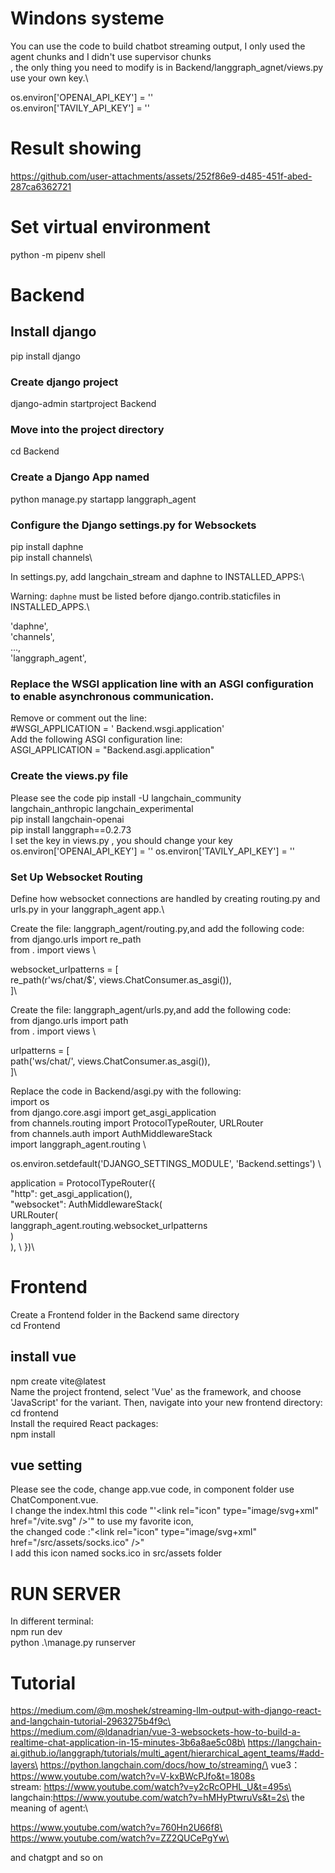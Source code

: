 # Windons systeme 
You can use the code to build chatbot streaming output, I only used the agent chunks and I didn't use supervisor chunks \
, the only thing you need to modify is in Backend/langgraph_agnet/views.py\
use your own key.\

os.environ['OPENAI_API_KEY'] = ''\
os.environ['TAVILY_API_KEY'] = ''
# Result showing


https://github.com/user-attachments/assets/252f86e9-d485-451f-abed-287ca6362721


# Set virtual environment
python -m pipenv shell
# Backend
## Install django
pip install django
### Create django project
django-admin startproject Backend
### Move into the project directory
cd Backend
### Create a Django App named
python manage.py startapp langgraph_agent

### Configure the Django settings.py for Websockets
pip install daphne \
pip install channels\

In settings.py, add langchain_stream and daphne to INSTALLED_APPS:\

Warning: `daphne` must be listed before django.contrib.staticfiles in INSTALLED_APPS.\

'daphne',\
'channels',\
 ...,\
'langgraph_agent',
### Replace the WSGI application line with an ASGI configuration to enable asynchronous communication.
Remove or comment out the line:\
#WSGI_APPLICATION = ' Backend.wsgi.application'\
Add the following ASGI configuration line:\
ASGI_APPLICATION = "Backend.asgi.application"

### Create the views.py file
Please see the code
pip install -U langchain_community langchain_anthropic langchain_experimental\
pip install langchain-openai\
pip install langgraph==0.2.73\
I set the key in views.py , you should change your key
os.environ['OPENAI_API_KEY'] = ''
os.environ['TAVILY_API_KEY'] = ''


### Set Up Websocket Routing
Define how websocket connections are handled by creating routing.py and urls.py in your langgraph_agent app.\

Create the file: langgraph_agent/routing.py,and add the following code:\
from django.urls import re_path  \
from . import views  \
  
websocket_urlpatterns = [  
    re_path(r'ws/chat/$', views.ChatConsumer.as_asgi()),  
]\

Create the file: langgraph_agent/urls.py,and add the following code:\
from django.urls import path  \
from . import views  \
  
  
urlpatterns = [  
    path('ws/chat/', views.ChatConsumer.as_asgi()),  
]\

Replace the code in Backend/asgi.py with the following:\
import os  \
from django.core.asgi import get_asgi_application  \
from channels.routing import ProtocolTypeRouter, URLRouter  \
from channels.auth import AuthMiddlewareStack  \
import langgraph_agent.routing  \
  
os.environ.setdefault('DJANGO_SETTINGS_MODULE', 'Backend.settings')  \
  
application = ProtocolTypeRouter({  \
  "http": get_asgi_application(),  \
  "websocket": AuthMiddlewareStack(  \
        URLRouter(  \
            langgraph_agent.routing.websocket_urlpatterns  \
        )  \
    ), \ 
})\

# Frontend
Create a Frontend folder in the Backend same directory \
cd Frontend
## install vue
npm create vite@latest\
Name the project frontend, select 'Vue' as the framework, and choose 'JavaScript' for the variant. Then, navigate into your new frontend directory:\
cd frontend\
Install the required React packages:\
npm install
## vue setting
Please see the code, change app.vue code, in  component folder use ChatComponent.vue.\
I change the index.html this code "'\<link rel="icon" type="image/svg+xml" href="/vite.svg" />'" to use my favorite icon, \
the changed code :"\<link rel="icon" type="image/svg+xml" href="/src/assets/socks.ico" />"\
I add this icon named socks.ico in src/assets folder

# RUN SERVER

In different terminal:\
npm run dev\
python .\manage.py runserver
# Tutorial
https://medium.com/@m.moshek/streaming-llm-output-with-django-react-and-langchain-tutorial-2963275b4f9c\
https://medium.com/@ldanadrian/vue-3-websockets-how-to-build-a-realtime-chat-application-in-15-minutes-3b6a8ae5c08b\
https://langchain-ai.github.io/langgraph/tutorials/multi_agent/hierarchical_agent_teams/#add-layers\
https://python.langchain.com/docs/how_to/streaming/\
vue3：https://www.youtube.com/watch?v=V-kxBWcPJfo&t=1808s \
stream: https://www.youtube.com/watch?v=y2cRcOPHL_U&t=495s\
langchain:https://www.youtube.com/watch?v=hMHyPtwruVs&t=2s\
the meaning of agent:\

https://www.youtube.com/watch?v=760Hn2U66f8\
https://www.youtube.com/watch?v=ZZ2QUCePgYw\

and chatgpt and so on 





